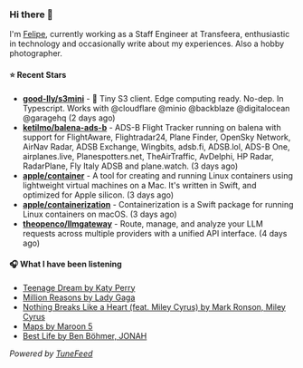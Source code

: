 ### Hi there 👋

I'm [Felipe](https://felipevm.com), currently working as a Staff Engineer at Transfeera, enthusiastic in technology and occasionally write about my experiences. Also a hobby photographer.

#### ⭐ Recent Stars
- **[good-lly/s3mini](https://github.com/good-lly/s3mini)** - 👶 Tiny S3 client. Edge computing ready. No-dep. In Typescript. Works with @cloudflare @minio @backblaze @digitalocean @garagehq (2 days ago)
- **[ketilmo/balena-ads-b](https://github.com/ketilmo/balena-ads-b)** - ADS-B Flight Tracker running on balena with support for FlightAware, Flightradar24, Plane Finder, OpenSky Network, AirNav Radar, ADSB Exchange, Wingbits, adsb.fi, ADSB.lol, ADS-B One, airplanes.live, Planespotters.net, TheAirTraffic, AvDelphi, HP Radar, RadarPlane, Fly Italy ADSB and plane.watch. (3 days ago)
- **[apple/container](https://github.com/apple/container)** - A tool for creating and running Linux containers using lightweight virtual machines on a Mac. It&#39;s written in Swift, and optimized for Apple silicon.  (3 days ago)
- **[apple/containerization](https://github.com/apple/containerization)** - Containerization is a Swift package for running Linux containers on macOS. (3 days ago)
- **[theopenco/llmgateway](https://github.com/theopenco/llmgateway)** - Route, manage, and analyze your LLM requests across multiple providers with a unified API interface. (4 days ago)

#### 🎧 What I have been listening
- [Teenage Dream by Katy Perry](https://open.spotify.com/track/6r1ygpKNXg7deq18rzyM7F)
- [Million Reasons by Lady Gaga](https://open.spotify.com/track/7dZ1Odmx9jWIweQSatnRqo)
- [Nothing Breaks Like a Heart (feat. Miley Cyrus) by Mark Ronson, Miley Cyrus](https://open.spotify.com/track/02dRkCEc8Q5ch4TTcnLxOn)
- [Maps by Maroon 5](https://open.spotify.com/track/4gbVRS8gloEluzf0GzDOFc)
- [Best Life by Ben Böhmer, JONAH](https://open.spotify.com/track/4Xk4VDisq3n0ZAh3ncwjfC)

_Powered by [TuneFeed](https://tunefeed.app?ref=github.com)_
